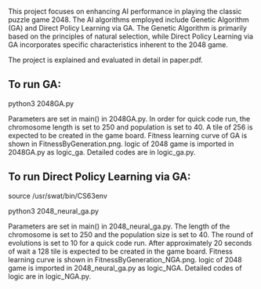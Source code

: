 This project focuses on enhancing AI performance in playing the classic puzzle game 2048.
The AI algorithms employed include Genetic Algorithm (GA) and Direct Policy Learning via GA.
The Genetic Algorithm is primarily based on the principles of natural selection, while 
Direct Policy Learning via GA incorporates specific characteristics inherent to the 2048 game.

The project is explained and evaluated in detail in paper.pdf.

To run GA:
----------

python3 2048GA.py

Parameters are set in main() in 2048GA.py. In order for quick code run, the chromosome
length is set to 250 and population is set to 40. A tile of 256 is expected to be
created in the game board. Fitness learning curve of GA is shown in 
FitnessByGeneration.png.
logic of 2048 game is imported in 2048GA.py as logic_ga. Detailed codes are in
logic_ga.py.


To run Direct Policy Learning via GA:
-------------------------------------

source /usr/swat/bin/CS63env

python3 2048_neural_ga.py

Parameters are set in main() in 2048_neural_ga.py. The length of the chromosome is
set to 250 and the population size is set to 40. The round of evolutions is set to
10 for a quick code run. After approximately 20 seconds of wait a 128 tile is 
expected to be created in the game board. Fitness learning curve is shown in 
FitnessByGeneration_NGA.png.
logic of 2048 game is imported in 2048_neural_ga.py as logic_NGA. Detailed codes
of logic are in logic_NGA.py. 


